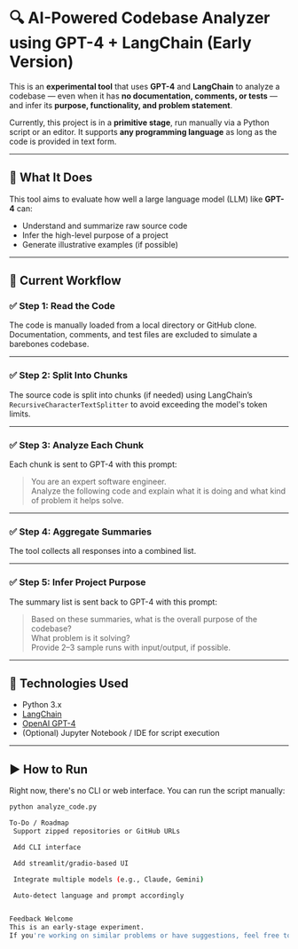 # 🔍 AI-Powered Codebase Analyzer using GPT-4 + LangChain (Early Version)

This is an **experimental tool** that uses **GPT-4** and **LangChain** to analyze a codebase — even when it has **no documentation, comments, or tests** — and infer its **purpose, functionality, and problem statement**.

Currently, this project is in a **primitive stage**, run manually via a Python script or an editor. It supports **any programming language** as long as the code is provided in text form.

---

## 📌 What It Does

This tool aims to evaluate how well a large language model (LLM) like **GPT-4** can:

- Understand and summarize raw source code
- Infer the high-level purpose of a project
- Generate illustrative examples (if possible)

---

## 🧪 Current Workflow

### ✅ Step 1: Read the Code  
The code is manually loaded from a local directory or GitHub clone.  
Documentation, comments, and test files are excluded to simulate a barebones codebase.

---

### ✅ Step 2: Split Into Chunks  
The source code is split into chunks (if needed) using LangChain’s `RecursiveCharacterTextSplitter` to avoid exceeding the model's token limits.

---

### ✅ Step 3: Analyze Each Chunk  
Each chunk is sent to GPT-4 with this prompt:

> You are an expert software engineer.  
> Analyze the following code and explain what it is doing and what kind of problem it helps solve.

---

### ✅ Step 4: Aggregate Summaries  
The tool collects all responses into a combined list.

---

### ✅ Step 5: Infer Project Purpose  
The summary list is sent back to GPT-4 with this prompt:

> Based on these summaries, what is the overall purpose of the codebase?  
> What problem is it solving?  
> Provide 2–3 sample runs with input/output, if possible.

---

## 🧠 Technologies Used

- Python 3.x
- [LangChain](https://www.langchain.com/)
- [OpenAI GPT-4](https://platform.openai.com/)
- (Optional) Jupyter Notebook / IDE for script execution

---

## ▶️ How to Run

Right now, there's no CLI or web interface. You can run the script manually:

```bash
python analyze_code.py

To-Do / Roadmap
 Support zipped repositories or GitHub URLs

 Add CLI interface

 Add streamlit/gradio-based UI

 Integrate multiple models (e.g., Claude, Gemini)

 Auto-detect language and prompt accordingly


Feedback Welcome
This is an early-stage experiment.
If you're working on similar problems or have suggestions, feel free to contribute or reach out!

